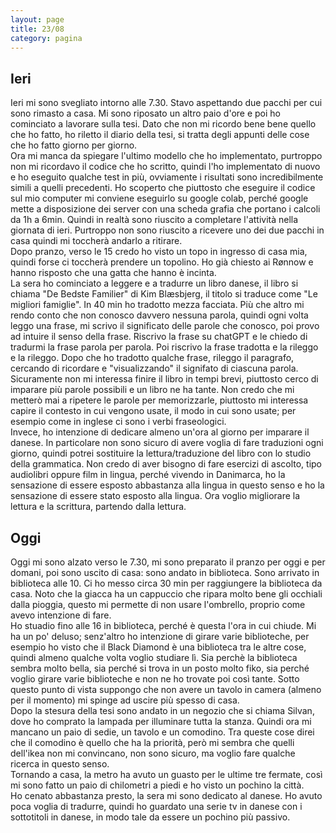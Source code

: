 ```yaml
--- 
layout: page
title: 23/08
category: pagina
---
```


## Ieri

Ieri mi sono svegliato intorno alle 7.30. Stavo aspettando due pacchi per cui
sono rimasto a casa. Mi sono riposato un altro paio d'ore e poi ho cominciato a
lavorare sulla tesi. Dato che non mi ricordo bene bene quello che ho fatto, ho
riletto il diario della tesi, si tratta degli appunti delle cose che ho fatto
giorno per giorno.  
Ora mi manca da spiegare l'ultimo modello che ho implementato, purtroppo non mi
ricordavo il codice che ho scritto, quindi l'ho implementato di nuovo e ho
eseguito qualche test in più, ovviamente i risultati sono incredibilmente simili
a quelli precedenti. Ho scoperto che piuttosto che eseguire il codice sul mio
computer mi conviene eseguirlo su google colab, perché google mette a
disposizione dei server con una scheda grafia che portano i calcoli da 1h a
6min. Quindi in realtà sono riuscito a completare l'attività nella giornata di
ieri. Purtroppo non sono riuscito a ricevere uno dei due pacchi in casa quindi
mi toccherà andarlo a ritirare.  
Dopo pranzo, verso le 15 credo ho visto un topo in ingresso di casa mia, quindi
forse ci toccherà prendere un topolino. Ho già chiesto ai Rønnow e hanno
risposto che una gatta che hanno è incinta.  
La sera ho cominciato a leggere e a tradurre un libro danese, il libro si chiama
"De Bedste Familier" di Kim Blæsbjerg, il titolo si traduce come "Le migliori
famiglie". In 40 min ho tradotto mezza facciata. Più che altro mi rendo conto
che non conosco davvero nessuna parola, quindi ogni volta leggo una frase, mi
scrivo il significato delle parole che conosco, poi provo ad intuire il senso
della frase. Riscrivo la frase su chatGPT e le chiedo di tradurmi la frase
parola per parola. Poi riscrivo la frase tradotta e la rileggo e la rileggo.
Dopo che ho tradotto qualche frase, rileggo il paragrafo, cercando di ricordare
e "visualizzando" il signifato di ciascuna parola. Sicuramente non mi interessa
finire il libro in tempi brevi, piuttosto cerco di imparare più parole possibili
e un libro ne ha tante. Non credo che mi metterò mai a ripetere le parole per
memorizzarle, piuttosto mi interessa capire il contesto in cui vengono usate, il
modo in cui sono usate; per esempio come in inglese ci sono i verbi
fraseologici.  
Invece, ho intenzione di dedicare almeno un'ora al giorno per imparare il
danese. In particolare non sono sicuro di avere voglia di fare traduzioni ogni
giorno, quindi potrei sostituire la lettura/traduzione del libro con lo studio
della grammatica. Non credo di aver bisogno di fare esercizi di ascolto, tipo
audiolibri oppure film in lingua, perché vivendo in Danimarca, ho la sensazione
di essere esposto abbastanza alla lingua in questo senso e ho la sensazione di
essere stato esposto alla lingua. Ora voglio migliorare la lettura e la
scrittura, partendo dalla lettura.

## Oggi

Oggi mi sono alzato verso le 7.30, mi sono preparato il pranzo per oggi e per
domani, poi sono uscito di casa: sono andato in biblioteca. Sono arrivato in
biblioteca alle 10. Ci ho messo circa 30 min per raggiungere la biblioteca da
casa. Noto che la giacca ha un cappuccio che ripara molto bene gli occhiali
dalla pioggia, questo mi permette di non usare l'ombrello, proprio come avevo
intenzione di fare.  
Ho stuadio fino alle 16 in biblioteca, perché è questa l'ora in cui chiude. Mi
ha un po' deluso; senz'altro ho intenzione di girare varie biblioteche, per
esempio ho visto che il Black Diamond è una biblioteca tra le altre cose, quindi 
almeno qualche volta voglio studiare lì. Sia perchè la biblioteca sembra molto
bella, sia perché si trova in un posto molto fiko, sia perché voglio girare
varie biblioteche e non ne ho trovate poi così tante. Sotto questo punto di
vista suppongo che non avere un tavolo in camera (almeno per il momento) mi
spinge ad uscire più spesso di casa.  
Dopo la stesura della tesi sono andato in un negozio che si chiama Silvan, dove
ho comprato la lampada per illuminare tutta la stanza. Quindi ora mi mancano un
paio di sedie, un tavolo e un comodino. Tra queste cose direi che il comodino è
quello che ha la priorità, però mi sembra che quelli dell'ikea non mi
convincano, non sono sicuro, ma voglio fare qualche ricerca in questo senso.  
Tornando a casa, la metro ha avuto un guasto per le ultime tre fermate, così mi
sono fatto un paio di chilometri a piedi e ho visto un pochino la città.  
Ho cenato abbastanza presto, la sera mi sono dedicato al danese. Ho avuto poca
voglia di tradurre, quindi ho guardato una serie tv in danese con i sottotitoli
in danese, in modo tale da essere un pochino più passivo.
